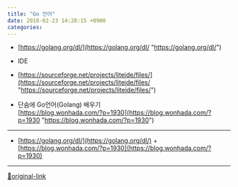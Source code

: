```yaml
---
title: "Go 언어"
date: 2018-02-23 14:28:15 +0900
categories: 
---
```

  

- [https://golang.org/dl/](https://golang.org/dl/ "https://golang.org/dl/")
- IDE
- [https://sourceforge.net/projects/liteide/files/](https://sourceforge.net/projects/liteide/files/ "https://sourceforge.net/projects/liteide/files/")

- 단숨에 Go언어(Golang) 배우기  
[https://blog.wonhada.com/?p=1930](https://blog.wonhada.com/?p=1930 "https://blog.wonhada.com/?p=1930")





***
+ [https://golang.org/dl/](https://golang.org/dl/)  + [https://blog.wonhada.com/?p=1930](https://blog.wonhada.com/?p=1930)


***
[🔗original-link](http://www.mins01.com/mh/tech/read/1139)